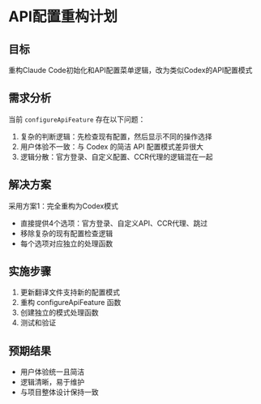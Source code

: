 # API配置重构计划

## 目标
重构Claude Code初始化和API配置菜单逻辑，改为类似Codex的API配置模式

## 需求分析
当前 `configureApiFeature` 存在以下问题：
1. 复杂的判断逻辑：先检查现有配置，然后显示不同的操作选择
2. 用户体验不一致：与 Codex 的简洁 API 配置模式差异很大
3. 逻辑分散：官方登录、自定义配置、CCR代理的逻辑混在一起

## 解决方案
采用方案1：完全重构为Codex模式
- 直接提供4个选项：官方登录、自定义API、CCR代理、跳过
- 移除复杂的现有配置检查逻辑
- 每个选项对应独立的处理函数

## 实施步骤
1. 更新翻译文件支持新的配置模式
2. 重构 configureApiFeature 函数
3. 创建独立的模式处理函数
4. 测试和验证

## 预期结果
- 用户体验统一且简洁
- 逻辑清晰，易于维护
- 与项目整体设计保持一致